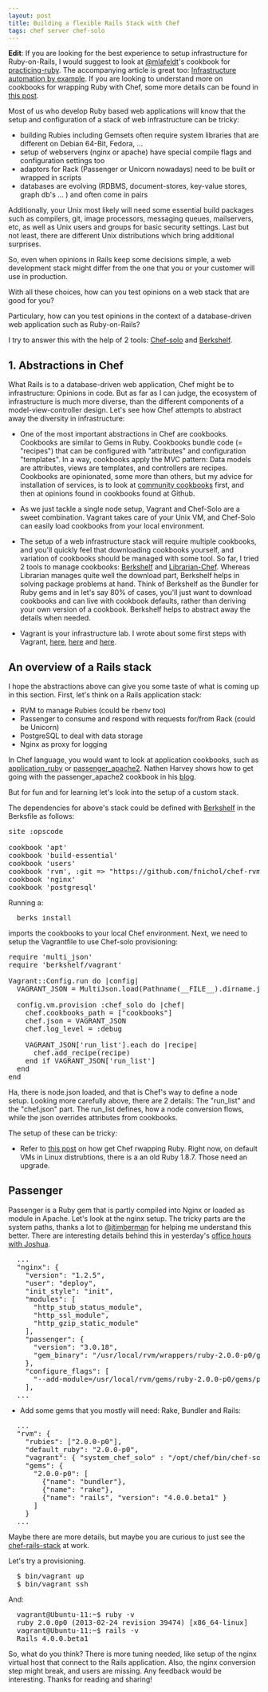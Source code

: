 ```yaml
---
layout: post
title: Building a flexible Rails Stack with Chef
tags: chef server chef-solo
---
```


<b>Edit</b>: If you are looking for the best experience to setup infrastructure for Ruby-on-Rails, I would suggest to look at [@mlafeldt](http://twitter.com/mlafeldt)'s cookbook for [practicing-ruby](https://github.com/mlafeldt/practicing-ruby-cookbook). The accompanying article is great too: [Infrastructure automation by example](http://tinyurl.com/pr-chef). If you are looking to understand more on cookbooks for wrapping Ruby with Chef, some more details can be found in [this post](http://thinkingonthinking.com/Chef-and-Rubies/).


Most of us who develop Ruby based web applications will know that the setup and configuration of a stack of web infrastructure can be tricky:

* building Rubies including Gemsets often require system libraries that are different on Debian 64-Bit, Fedora, ...
* setup of webservers (nginx or apache) have special compile flags and configuration settings too
* adaptors for Rack (Passenger or Unicorn nowadays) need to be built or wrapped in scripts
* databases are evolving (RDBMS, document-stores, key-value stores, graph db's ... ) and often come in pairs

Additionally, your Unix most likely will need some essential build packages such as compilers, git, image processors, messaging queues, mailservers, etc, as well as Unix users and groups for basic security settings. Last but not least, there are different Unix distributions which bring additional surprises. 

So, even when opinions in Rails keep some decisions simple, a web development stack might differ from the one that you or your customer will use in production.

With all these choices, how can you test opinions on a web stack that are good for you? 

Particulary, how can you test opinions in the context of a database-driven web application such as Ruby-on-Rails? 

I try to answer this with the help of 2 tools: [Chef-solo](http://docs.vagrantup.com/v1/docs/provisioners/chef_solo.html) and [Berkshelf](http://berkshelf.com/).

## 1. Abstractions in Chef

What Rails is to a database-driven web application, Chef might be to infrastructure: Opinions in code. But as far as I can judge, the ecosystem of infrastructure is much more diverse, than the different components of a model-view-controller design. Let's see how Chef attempts to abstract away the diversity in infrastructure:

* One of the most important abstractions in Chef are cookbooks. Cookbooks are similar to Gems in Ruby. Cookbooks bundle code (= "recipes") that can be configured with "attributes" and configuration "templates". In a way, cookbooks apply the MVC pattern: Data models are attributes, views are templates, and controllers are recipes. Cookbooks are opinionated, some more than others, but my advice for installation of services, is to look at [community cookbooks](http://community.opscode.com) first, and then at opinions found in cookbooks found at Github.

* As we just tackle a single node setup, Vagrant and Chef-Solo are a sweet combination. Vagrant takes care of your Unix VM, and Chef-Solo can easily load cookbooks from your local environment.

* The setup of a web infrastructure stack will require multiple cookbooks, and you'll quickly feel that downloading cookbooks yourself, and variation of cookbooks should be managed with some tool. So far, I tried 2 tools to manage cookbooks: [Berkshelf](http://berkshelf.com/) and [Librarian-Chef](https://github.com/applicationsonline/librarian). Whereas Librarian manages quite well the download part, Berkshelf helps in solving package problems at hand. Think of Berkshelf as the Bundler for Ruby gems and in let's say 80% of cases, you'll just want to download cookbooks and can live with cookbook defaults, rather than deriving your own version of a cookbook. Berkshelf helps to abstract away the details when needed.

* Vagrant is your infrastructure lab. I wrote about some first steps with Vagrant, [here](http://thinkingonthinking.com/An-experiment-with-Vagrant-and-Neo4J/), [here](http://thinkingonthinking.com/building-a-Vagrant-base-box/) and [here](http://thinkingonthinking.com/minimum-nginx-node-with-librarian-chef/).

## An overview of a Rails stack

I hope the abstractions above can give you some taste of what is coming up in this section. First, let's think on a Rails application stack:

* RVM to manage Rubies (could be rbenv too)
* Passenger to consume and respond with requests for/from Rack (could be Unicorn)
* PostgreSQL to deal with data storage
* Nginx as proxy for logging

In Chef language, you would want to look at application cookbooks, such as [application_ruby](http://community.opscode.com/cookbooks/application_ruby) or [passenger_apache2](http://community.opscode.com/cookbooks/passenger_apache2). Nathen Harvey shows how to get going with the passenger_apache2 cookbook in his [blog](http://www.nathenharvey.com/blog/2012/12/07/learning-chef-part-2/).

But for fun and for learning let's look into the setup of a custom stack.

The dependencies for above's stack could be defined with [Berkshelf](http://berkshelf.com/) in the Berksfile as follows:

<pre>
site :opscode

cookbook 'apt'
cookbook 'build-essential'
cookbook 'users'
cookbook 'rvm', :git => "https://github.com/fnichol/chef-rvm"
cookbook 'nginx'
cookbook 'postgresql'
</pre>

Running a:

<pre>
  berks install
</pre>

imports the cookbooks to your local Chef environment. Next, we need to setup the Vagrantfile to use Chef-solo provisioning:

<pre>
require 'multi_json'
require 'berkshelf/vagrant'

Vagrant::Config.run do |config|
  VAGRANT_JSON = MultiJson.load(Pathname(__FILE__).dirname.join('.', 'node.json').read)

  config.vm.provision :chef_solo do |chef|
    chef.cookbooks_path = ["cookbooks"]
    chef.json = VAGRANT_JSON
    chef.log_level = :debug
  
    VAGRANT_JSON['run_list'].each do |recipe|
      chef.add_recipe(recipe)
    end if VAGRANT_JSON['run_list']
  end
end
</pre>

Ha, there is node.json loaded, and that is Chef's way to define a node setup. Looking more carefully above, there are 2 details: The "run_list" and the "chef.json" part. The run_list defines, how a node conversion flows, while the json overrides attributes from cookbooks. 

The setup of these can be tricky:

* Refer to [this post](http://thinkingonthinking.com/2013-12-11-Chef-and-Rubies) on how get Chef rwapping Ruby. Right now, on default VMs in Linux distrubtions, there is a an old Ruby 1.8.7. Those need an upgrade. 


## Passenger

Passenger is a Ruby gem that is partly compiled into Nginx or loaded as module in Apache. Let's look at the nginx setup. The tricky parts are the system paths, thanks a lot to [@jtimberman](https://twitter.com/jtimberman) for helping me understand this better. There are interesting details behind this in yesterday's [office hours with Joshua](http://www.youtube.com/watch?v=ddMLvMvOUfg&feature=youtu.be).

<pre>
  ...
  "nginx": {
    "version": "1.2.5",
    "user": "deploy",
    "init_style": "init",
    "modules": [
      "http_stub_status_module",
      "http_ssl_module",
      "http_gzip_static_module"
    ],
    "passenger": {
      "version": "3.0.18",
      "gem_binary": "/usr/local/rvm/wrappers/ruby-2.0.0-p0/gem"
    },
    "configure_flags": [
      "--add-module=/usr/local/rvm/gems/ruby-2.0.0-p0/gems/passenger-3.0.18/ext/nginx"
    ],
  ...
</pre>


* Add some gems that you mostly will need: Rake, Bundler and Rails:

<pre>
  ...
  "rvm": {
    "rubies": ["2.0.0-p0"],
    "default_ruby": "2.0.0-p0",
    "vagrant": { "system_chef_solo" : "/opt/chef/bin/chef-solo" },
    "gems": {
      "2.0.0-p0": [
        {"name": "bundler"},
        {"name": "rake"},
        {"name": "rails", "version": "4.0.0.beta1" }
      ]
    }
  ...
</pre>

Maybe there are more details, but maybe you are curious to just see the [chef-rails-stack](https://github.com/mulderp/chef-rails-stack/tree/rails4_stack) at work.

Let's try a provisioning.

<pre>
  $ bin/vagrant up
  $ bin/vagrant ssh
</pre>

And:

<pre>
  vagrant@Ubuntu-11:~$ ruby -v
  ruby 2.0.0p0 (2013-02-24 revision 39474) [x86_64-linux]
  vagrant@Ubuntu-11:~$ rails -v
  Rails 4.0.0.beta1
</pre>


So, what do you think? There is more tuning needed, like setup of the nginx virtual host that connect to the Rails application. Also, the nginx conversion step might break, and users are missing. Any feedback would be interesting. Thanks for reading and sharing!




